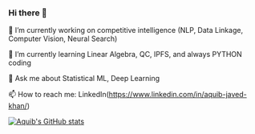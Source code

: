 ### Hi there 👋

<!--
**aquibjaved/aquibjaved** is a ✨ _special_ ✨ repository because its `README.md` (this file) appears on your GitHub profile. -->



🔭 I’m currently working on competitive intelligence (NLP, Data Linkage, Computer Vision, Neural Search) 

🌱 I’m currently learning Linear Algebra, QC, IPFS, and always PYTHON coding

💬 Ask me about Statistical ML, Deep Learning

📫 How to reach me: LinkedIn(https://www.linkedin.com/in/aquib-javed-khan/)

[![Aquib's GitHub stats](https://github-readme-stats.vercel.app/api?username=aquibjaved&count_private=true)](https://github.com/anuraghazra/github-readme-stats)


